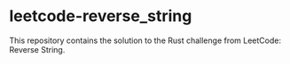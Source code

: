 # leetcode-reverse_string
This repository contains the solution to the Rust challenge from LeetCode: Reverse String.

